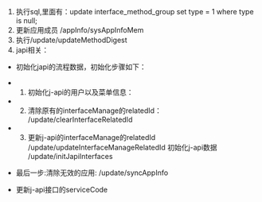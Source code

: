 1. 执行sql,里面有：update interface_method_group set type = 1 where type is null;
2. 更新应用成员 /appInfo/sysAppInfoMem
2. 执行/update/updateMethodDigest
3. japi相关：
* 初始化japi的流程数据，初始化步骤如下：
* 1. 初始化j-api的用户以及菜单信息： 
* 2. 清除原有的interfaceManage的relatedId： /update/clearInterfaceRelatedId
* 3. 更新j-api的interfaceManage的relatedId /update/updateInterfaceManageRelatedId
   初始化j-api数据  /update/initJapiInterfaces

* 最后一步:清除无效的应用: /update/syncAppInfo
* 更新j-api接口的serviceCode